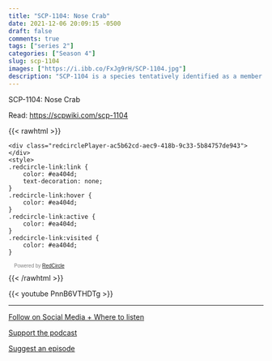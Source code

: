 ```yaml
---
title: "SCP-1104: Nose Crab"
date: 2021-12-06 20:09:15 -0500
draft: false
comments: true
tags: ["series 2"]
categories: ["Season 4"]
slug: scp-1104
images: ["https://i.ibb.co/FxJg9rH/SCP-1104.jpg"]
description: "SCP-1104 is a species tentatively identified as a member of order Chelicerata. The life cycle of SCP-1104 comprises at least two distinct phases, the first being a larval stage approximately 0.4mm in diameter."
---
```


SCP-1104: Nose Crab

Read: https://scpwiki.com/scp-1104

{{< rawhtml >}}
<script async defer onload="redcircleIframe();" src="https://api.podcache.net/embedded-player/sh/63705181-2bd5-4fc1-a869-6f5b27226efa/ep/ac5b62cd-aec9-418b-9c33-5b84757de943"></script>
    <div class="redcirclePlayer-ac5b62cd-aec9-418b-9c33-5b84757de943"></div>
    <style>
    .redcircle-link:link {
        color: #ea404d;
        text-decoration: none;
    }
    .redcircle-link:hover {
        color: #ea404d;
    }
    .redcircle-link:active {
        color: #ea404d;
    }
    .redcircle-link:visited {
        color: #ea404d;
    }
</style>
<p style="margin-top:3px;margin-left:11px;font-family: sans-serif;font-size: 10px; color: gray;">Powered by <a class="redcircle-link" href="https://redcircle.com?utm_source=rc_embedded_player&utm_medium=web&utm_campaign=embedded_v1">RedCircle</a></p>
{{< /rawhtml >}}

{{< youtube PnnB6VTHDTg >}}

---

[Follow on Social Media + Where to listen](/links)

[Support the podcast](/support)

[Suggest an episode](/suggest)
